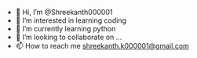 - 👋 Hi, I’m @Shreekanth000001
- 👀 I’m interested in learning coding
- 🌱 I’m currently learning python
- 💞️ I’m looking to collaborate on ...
- 📫 How to reach me shreekanth.k000001@gmail.com

<!---
Shreekanth000001/Shreekanth000001 is a ✨ special ✨ repository because its `README.md` (this file) appears on your GitHub profile.
You can click the Preview link to take a look at your changes.
--->
